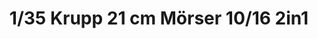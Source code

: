---
layout: product
title: "1/35 Krupp 21 cm Mörser 10/16 2in1"
price: "4100" 
desc: "Maketa"
img_path: "/assets/img/TAKO2032.webp"
brand: "N/A"
available: false
special_offer: false
new: false
soon: false
cat: "010000"
subcat: "010200"
subsubcat: "0N/A"
sifra: "TAKO2032"
popular: false
---